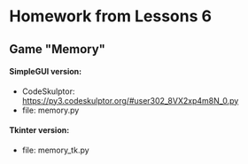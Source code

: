 # Homework from Lessons 6

## Game "Memory"

#### SimpleGUI version:

* CodeSkulptor: https://py3.codeskulptor.org/#user302_8VX2xp4m8N_0.py
* file: memory.py


#### Tkinter version:

* file: memory_tk.py
